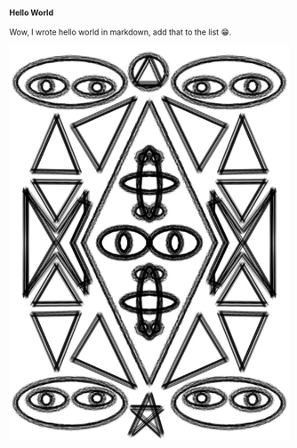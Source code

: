 #### Hello World


Wow, I wrote hello world in markdown, add that to the list 😁.

<img src="amazing.jpg">
